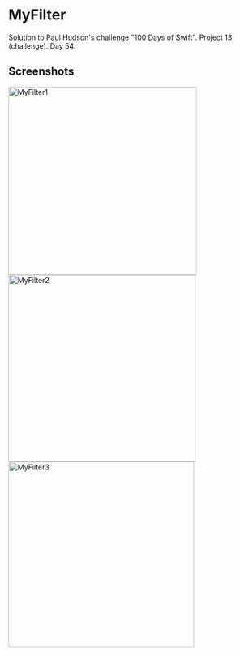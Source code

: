 # MyFilter
Solution to Paul Hudson's challenge "100 Days of Swift". Project 13 (challenge). Day 54.
## Screenshots
<img width="371" alt="MyFilter1" src="https://user-images.githubusercontent.com/97385918/209585903-bba5d32c-ca8f-432f-bf35-b4c85d8b61ab.png">
<img width="369" alt="MyFilter2" src="https://user-images.githubusercontent.com/97385918/209585914-5def67d2-2926-49c0-99dc-270f10f90610.png">
<img width="366" alt="MyFilter3" src="https://user-images.githubusercontent.com/97385918/209585924-09a5862f-1fe9-4b1e-89a7-d7088cc2a260.png">
